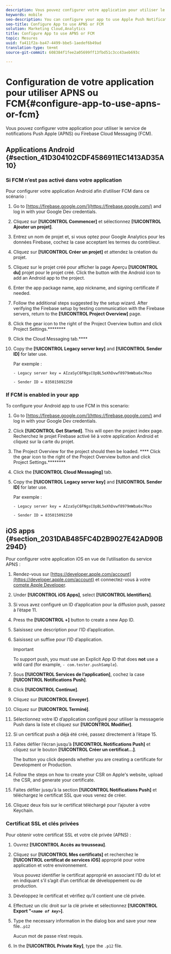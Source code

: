 ```yaml
---
description: Vous pouvez configurer votre application pour utiliser le service de notifications Push Apple (APNS) ou Firebase Cloud Messaging (FCM).
keywords: mobile
seo-description: You can configure your app to use Apple Push Notification Service (APNS) or Firebase Cloud Messaging (FCM).
seo-title: Configure App to use APNS or FCM
solution: Marketing Cloud,Analytics
title: Configure App to use APNS or FCM
topic: Mesures
uuid: fa411f2a-ba47-4499-bbe5-1aedef6b49ad
translation-type: tm+mt
source-git-commit: 608384f1fee2a05699ff13fbd51c3cc43aeb693c

---
```



# Configuration de votre application pour utiliser APNS ou FCM{#configure-app-to-use-apns-or-fcm}

Vous pouvez configurer votre application pour utiliser le service de notifications Push Apple (APNS) ou Firebase Cloud Messaging (FCM).

## Applications Android {#section_41D304102CDF4586911EC1413AD35A10}

### Si FCM n’est pas activé dans votre application

Pour configurer votre application Android afin d’utiliser FCM dans ce scénario :

1. Go to [https://firebase.google.com/](https://firebase.google.com/) and log in with your Google Dev credentials.

1. Cliquez sur **[!UICONTROL Commencer]** et sélectionnez **[!UICONTROL Ajouter un projet]**.

1. Entrez un nom de projet et, si vous optez pour Google Analytics pour les données Firebase, cochez la case acceptant les termes du contrôleur.

1. Cliquez sur **[!UICONTROL Créer un projet]** et attendez la création du projet.

1. Cliquez sur le projet créé pour afficher la page Aperçu **[!UICONTROL du]** projet pour le projet créé. Click the button with the Android icon to add an Android app to the project.

1. Enter the app package name, app nickname, and signing certificate if needed.

1. Follow the additional steps suggested by the setup wizard. After verifying the Firebase setup by testing communication with the Firebase servers, return to the **[!UICONTROL Project Overview]** page.

1. Click the gear icon to the right of the Project Overview button and click Project Settings.********

1. Click the Cloud Messaging tab.****

1. Copy the **[!UICONTROL Legacy server key]** and **[!UICONTROL Sender ID]** for later use.

   Par exemple :

   ```
   - Legacy server key = AIzaSyC6FNgsCOpBL5eXhDvwf8979mWba6x7Roo
   ```

   ```
   - Sender ID = 835015092250
   ```

### If FCM is enabled in your app

To configure your Android app to use FCM in this scenario:

1. Go to [https://firebase.google.com/](https://firebase.google.com/) and log in with your Google Dev credentials.

1. Click **[!UICONTROL Get Started]**. This will open the project index page. Recherchez le projet Firebase activé lié à votre application Android et cliquez sur la carte du projet.

1. The Project Overview for the project should then be loaded. **** Click the gear icon to the right of the Project Overview button and click Project Settings.********

1. Click the **[!UICONTROL Cloud Messaging]** tab.

1. Copy the **[!UICONTROL Legacy server key]** and **[!UICONTROL Sender ID]** for later use.

   Par exemple :

   ```
   - Legacy server key = AIzaSyC6FNgsCOpBL5eXhDvwf8979mWba6x7Roo
   ```

   ```
   - Sender ID = 835015092250
   ```



## iOS apps {#section_2031DAB485FC4D2B9027E42AD90B294D}

Pour configurer votre application iOS en vue de l’utilisation du service APNS :

1. Rendez-vous sur [https://developer.apple.com/account](https://developer.apple.com/account) et connectez-vous à votre [compte Apple Developer](https://developer.apple.com/account).
1. Under **[!UICONTROL iOS Apps]**, select **[!UICONTROL Identifiers]**.
1. Si vous avez configuré un ID d’application pour la diffusion push, passez à l’étape 11.
1. Press the **[!UICONTROL +]** button to create a new App ID.
1. Saisissez une description pour l’ID d’application.
1. Saisissez un suffixe pour l’ID d’application.

   >[!IMPORTANT]
   >
   >To support push, you must use an Explicit App ID that does **not** use a wild card (for example, `- com.tester.pushSample`).

1. Sous **[!UICONTROL Services de l’application]**, cochez la case **[!UICONTROL Notifications Push]**.
1. Click **[!UICONTROL Continue]**.
1. Cliquez sur **[!UICONTROL Envoyer]**.
1. Cliquez sur **[!UICONTROL Terminé]**.
1. Sélectionnez votre ID d’application configuré pour utiliser la messagerie Push dans la liste et cliquez sur **[!UICONTROL Modifier]**.
1. Si un certificat push a déjà été créé, passez directement à l’étape 15.
1. Faites défiler l’écran jusqu’à **[!UICONTROL Notifications Push]** et cliquez sur le bouton **[!UICONTROL Créer un certificat…]**.

   The button you click depends whether you are creating a certificate for Development or Production.
1. Follow the steps on how to create your CSR on Apple's website, upload the CSR, and generate your certificate.
1. Faites défiler jusqu’à la section **[!UICONTROL Notifications Push]** et téléchargez le certificat SSL que vous venez de créer.
1. Cliquez deux fois sur le certificat téléchargé pour l’ajouter à votre Keychain.

### Certificat SSL et clés privées

Pour obtenir votre certificat SSL et votre clé privée (APNS) :

1. Ouvrez **[!UICONTROL Accès au trousseau]**.
1. Cliquez sur **[!UICONTROL Mes certificats]** et recherchez le **[!UICONTROL certificat de services iOS]** approprié pour votre application et votre environnement.

   Vous pouvez identifier le certificat approprié en associant l’ID du lot et en indiquant s’il s’agit d’un certificat de développement ou de production.

1. Développez le certificat et vérifiez qu’il contient une clé privée.
1. Effectuez un clic droit sur la clé privée et sélectionnez **[!UICONTROL Export "*`<name of key>`*]**.
1. Type the necessary information in the dialog box and save your new  file.`.p12`

   Aucun mot de passe n’est requis.

1. In the **[!UICONTROL Private Key]**, type the `.p12` file.

